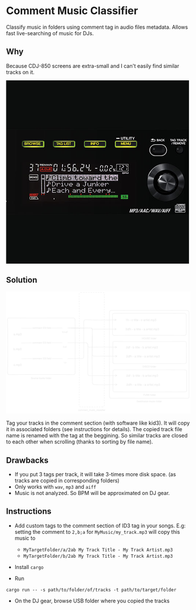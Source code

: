 # Comment Music Classifier

Classify music in folders using comment tag in audio files metadata.
Allows fast live-searching of music for DJs.

## Why

Because CDJ-850 screens are extra-small and I can't easily find similar tracks on it.

![CDJ-850 Browse screen](.github/cdj-850-browse.jpg)

## Solution

![comment music classifier overview](.github/comment_music_classifier_overview.png)

Tag your tracks in the comment section (with software like kid3). It will copy it in associated folders
(see instructions for details). The copied track file name is renamed with the
tag at the beggining. So similar tracks are closed to each other when scrolling
(thanks to sorting by file name).

## Drawbacks

- If you put 3 tags per track, it will take 3-times more disk space. (as tracks
are copied in corresponding folders)
- Only works with `wav`, `mp3` and `aiff`
- Music is not analyzed. So BPM will be approximated on DJ gear.

## Instructions

- Add custom tags to the comment section of ID3 tag in your songs.
E.g: setting the comment to `2,b;a` for `MyMusic/my_track.mp3` will copy this
music to
  - `MyTargetFolder/a/2ab My Track Title - My Track Artist.mp3`
  - `MyTargetFolder/b/2ab My Track Title - My Track Artist.mp3`

- Install `cargo`

- Run

```shell
cargo run -- -s path/to/folder/of/tracks -t path/to/target/folder
```

- On the DJ gear, browse USB folder where you copied the tracks
